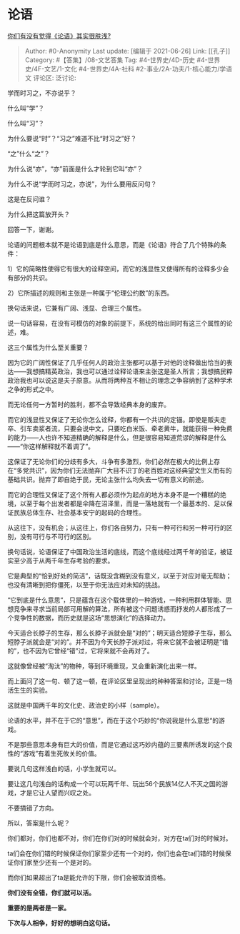 # 论语
[你们有没有觉得《论语》其实很肤浅?](https://www.zhihu.com/question/449306530/answer/1875399930)

> Author: #0-Anonymity
> Last update: [编辑于 2021-06-26]
> Link: [[孔子]]
> Category: #【答集】/08-文艺答集
> Tag: #4-世界史/4D-历史 #4-世界史/4F-文艺/1-文化 #4-世界史/4A-社科 #2-事业/2A-功夫/1-核心能力/学语文
> 评论区:
> 泛讨论:

学而时习之，不亦说乎？

什么叫“学”？

什么叫“习”？

为什么要说“时”？“习之”难道不比“时习之”好？

“之”什么“之”？

为什么说“亦”，“亦”前面是什么才轮到它叫“亦”？

为什么不说“学而时习之，亦说”，为什么要用反问句？

这是在反问谁？

为什么把这篇放开头？

回答一下，谢谢。

论语的问题根本就不是论语到底是什么意思，而是《论语》符合了几个特殊的条件：

1）它的简略性使得它有很大的诠释空间，而它的浅显性又使得所有的诠释多少会有部分的共识。

2）它所描述的规则和主张是一种属于“伦理公约数”的东西。

换句话来说，它兼有广阔、浅显、合理三个属性。

说一句话容易，在没有可模仿的对象的前提下，系统的给出同时有这三个属性的论述，难。

这三个属性为什么至关重要？

因为它的广阔性保证了几乎任何人的政治主张都可以基于对他的诠释做出恰当的表达——我想搞精英政治，我也可以通过诠释论语来主张这是圣人所言；我想搞民粹政治我也可以说这是夫子原意。从而将两种互不相让的理念之争容纳到了这种学术之争的形式之中。

而无论任何一方暂时的胜利，都不会导致经典本身的废弃。

而它的浅显性又保证了无论你怎么诠释，你都有一个共识的定锚。即使是贩夫走卒、引车卖浆者流，只要会说中文，只要吃白米饭、牵老黄牛，就能获得一种免费的能力——人也许不知道精确的解释是什么，但是很容易知道荒谬的解释是什么——“你这样解释就不着调了”。

这保证了无论你们的分歧有多大，斗争有多激烈，你们必然在极大的比例上存在“多党共识”，因为你们无法抛弃广大目不识丁的老百姓对这经典望文生义而有的基础共识。抛弃了即自绝于民，无论主张什么均失去一切有意义的前途。

而它的合理性又保证了这个所有人都必须作为起点的地方本身不是一个糟糕的绝境，以至于每个出发者都是伞降在沼泽里，而是一落地就有一个最基本的、足以保证民族总体生存、社会基本安宁的起码的合理性。

从这往下，没有机会；从这往上，你们各自努力，只有一种可行和另一种可行的区别，没有可行与不可行的区别。

换句话说，论语保证了中国政治生活的底线，而这个底线经过两千年的验证，被证实至少高于从两千年生存考验的要求。

它是典型的“恰到好处的简洁”，话既没含糊到没有意义，以至于对应对毫无帮助；也没有清晰到把你僵死，以至于你无法应对未知的挑战。

“它到底是什么意思“，只是蕴含在这个载体里的一种游戏，一种利用群体智能、思想竞争来寻求当前局部可用解的算法，所有被这个问题诱惑而抒发的人都形成了一个竞争性的数据，而历史就是这场“思想演化”的选择动力。

今天适合长脖子的生存，那么长脖子派就会是“对的”；明天适合短脖子生存，那么短脖子派就会是“对的”。并不因为今天长脖子派对过，将来它就不会被证明是“错的”，也不因为它曾经“错”过，它将来就不会再对了。

这就像曾经被“淘汰”的物种，等到环境重现，又会重新演化出来一样。

而上面问了这一句、顿了这一顿，在评论区里呈现出的种种答案和讨论，正是一场活生生的实验。

这就是中国两千年的文化史、政治史的小样（sample）。

论语的水平，并不在于它的“意思”，而在于这个巧妙的“你说我是什么意思“的游戏。

不是那些意思本身有巨大的价值，而是它通过这巧妙内蕴的三要素所诱发的这个良性的“游戏”有着生死攸关的价值。

要说几句这样浅白的话，小学生就可以。

要让这几句浅白的话构成一个可以玩两千年、玩出56个民族14亿人不灭之国的游戏，才是它让人望而兴叹之处。

不要搞错了方向。

所以，答案是什么呢？

你们都对，你们也都不对，你们在你们对的时候就会对，对方在ta们对的时候对。

ta们会在你们错的时候保证你们家至少还有一个对的，你们也会在ta们错的时候保证你们家至少还有一个是对的。

而你们如果超出了ta是能允许的下限，你们会被取消资格。

**你们没有全错，你们就可以活。**

**重要的是两者是一家。**

**下次与人相争，好好的想明白这句话。**

